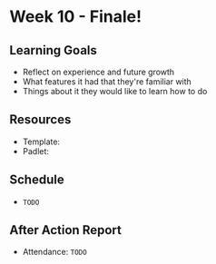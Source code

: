 # Week 10 - Finale!
## Learning Goals
- Reflect on experience and future growth
- What features it had that they're familiar with
- Things about it they would like to learn how to do

## Resources
- Template:
- Padlet: 

## Schedule
- `TODO`

## After Action Report
- Attendance: `TODO`
